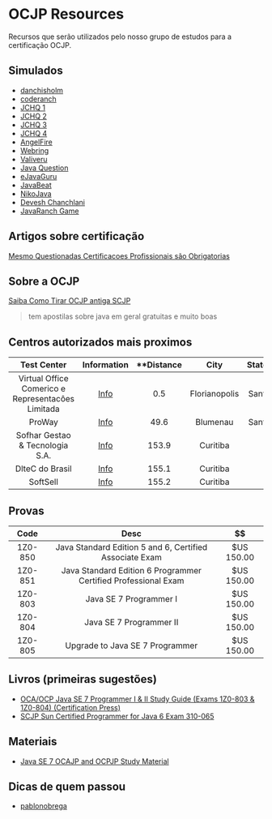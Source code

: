OCJP Resources
==============

Recursos que serão utilizados pelo nosso grupo de estudos para
a certificação OCJP.


## Simulados

- [danchisholm](http://www.danchisholm.net/oct1/mybook/index.html)
- [coderanch](http://www.coderanch.com/how-to/java/ScjpMockTests)
- [JCHQ 1](http://www.jchq.net/mockexams/exam1.htm)
- [JCHQ 2](http://www.jchq.net/mockexams/exam3.htm)
- [JCHQ 3](http://www.jchq.net/mockexams/exam2.htm)
- [JCHQ 4](http://www.jchq.net/mockexams/exam2.htm)
- [AngelFire](http://www.angelfire.com/or/abhilash/Main.html)
- [Webring](http://hub.webring.org/hub/java)
- [Valiveru](http://valiveru.tripod.com/java/jvaltest.html)
- [Java Question](http://javaquestion.tripod.com/id10.html)
- [eJavaGuru](http://www.ejavaguru.com/scjp5freemockexam.php)
- [JavaBeat](http://www.javabeat.net/cert/scjp-1-5/mocks/)
- [NikoJava](http://nikojava.wordpress.com/2008/10/10/free-scjp-mock-exams/)
- [Devesh Chanchlani](http://sites.google.com/site/devesh2k1/home)
- [JavaRanch Game](http://www.javaranch.com/game/game2.jsp)

## Artigos sobre certificação

[Mesmo Questionadas Certificacoes Profissionais são Obrigatorias](http://cio.uol.com.br/carreira/2013/08/02/mesmo-questionadas-certificacoes-profissionais-sao-obrigatorias)

## Sobre a OCJP

[Saiba Como Tirar OCJP antiga SCJP](http://www.k19.com.br/artigos/saiba-como-tirar-ocjp-antiga-scjp)

> tem apostilas sobre java em geral gratuitas e muito boas

## Centros autorizados mais proximos

| Test Center | Information | **Distance | City | State/Province | Country | Map |
|:-----------:|:-----------:|:----------:|:----:|:--------------:|:-------:|:---:|
| Virtual Office Comerico e Representacôes Limitada | [Info][i1] | 0.5 | Florianopolis| Santa Catarina| Brazil| [Map][m1] |
| ProWay | [Info][i2] | 49.6 | Blumenau | Santa Catarina | Brazil | [Map][m2] |
| Sofhar Gestao & Tecnologia S.A. | [Info][i3] | 153.9 | Curitiba | Paraná | Brazil | [Map][m3] |
| DlteC do Brasil | [Info][i3] | 155.1 | Curitiba | Paraná | Brazil | [Map][m4] |
| SoftSell | [Info][i5] | 155.2 | Curitiba | Paraná | Brazil| [Map][m5] |


[i1]: https://www7.pearsonvue.com/Dispatcher?v=W2L&application=RegSched&HasXSes=Y&wscid=264847683&layer=SelTestCenterPage&action=searchTestCenters&wrapperApp=WrapCandSignIn&bfp=top.appsFrame.RegSchedPageFrame&bfpapp=top.appsFrame&wsid=1374761293215
[m1]: https://www7.pearsonvue.com/Dispatcher?v=W2L&application=RegSched&HasXSes=Y&wscid=264847683&layer=SelTestCenterPage&action=searchTestCenters&wrapperApp=WrapCandSignIn&bfp=top.appsFrame.RegSchedPageFrame&bfpapp=top.appsFrame&wsid=1374761293215
[i2]: https://www7.pearsonvue.com/Dispatcher?v=W2L&application=RegSched&HasXSes=Y&wscid=264847683&layer=SelTestCenterPage&action=searchTestCenters&wrapperApp=WrapCandSignIn&bfp=top.appsFrame.RegSchedPageFrame&bfpapp=top.appsFrame&wsid=1374761293215
[m2]: https://www7.pearsonvue.com/Dispatcher?v=W2L&application=RegSched&HasXSes=Y&wscid=264847683&layer=SelTestCenterPage&action=searchTestCenters&wrapperApp=WrapCandSignIn&bfp=top.appsFrame.RegSchedPageFrame&bfpapp=top.appsFrame&wsid=1374761293215
[i3]: https://www7.pearsonvue.com/Dispatcher?v=W2L&application=RegSched&HasXSes=Y&wscid=264847683&layer=SelTestCenterPage&action=searchTestCenters&wrapperApp=WrapCandSignIn&bfp=top.appsFrame.RegSchedPageFrame&bfpapp=top.appsFrame&wsid=1374761293215
[m3]: https://www7.pearsonvue.com/Dispatcher?v=W2L&application=RegSched&HasXSes=Y&wscid=264847683&layer=SelTestCenterPage&action=searchTestCenters&wrapperApp=WrapCandSignIn&bfp=top.appsFrame.RegSchedPageFrame&bfpapp=top.appsFrame&wsid=1374761293215
[i4]: https://www7.pearsonvue.com/Dispatcher?v=W2L&application=RegSched&HasXSes=Y&wscid=264847683&layer=SelTestCenterPage&action=searchTestCenters&wrapperApp=WrapCandSignIn&bfp=top.appsFrame.RegSchedPageFrame&bfpapp=top.appsFrame&wsid=1374761293215
[m4]: https://www7.pearsonvue.com/Dispatcher?v=W2L&application=RegSched&HasXSes=Y&wscid=264847683&layer=SelTestCenterPage&action=searchTestCenters&wrapperApp=WrapCandSignIn&bfp=top.appsFrame.RegSchedPageFrame&bfpapp=top.appsFrame&wsid=1374761293215
[i5]: https://www7.pearsonvue.com/Dispatcher?v=W2L&application=RegSched&HasXSes=Y&wscid=264847683&layer=SelTestCenterPage&action=searchTestCenters&wrapperApp=WrapCandSignIn&bfp=top.appsFrame.RegSchedPageFrame&bfpapp=top.appsFrame&wsid=1374761293215
[m5]: https://www7.pearsonvue.com/Dispatcher?v=W2L&application=RegSched&HasXSes=Y&wscid=264847683&layer=SelTestCenterPage&action=searchTestCenters&wrapperApp=WrapCandSignIn&bfp=top.appsFrame.RegSchedPageFrame&bfpapp=top.appsFrame&wsid=1374761293215

## Provas

|Code |Desc | $$  |
|:---:|:---:|:---:|
| 1Z0-850 | Java Standard Edition 5 and 6, Certified Associate Exam | $US 150.00 |
| 1Z0-851 | Java Standard Edition 6 Programmer Certified Professional Exam | $US 150.00 |
| 1Z0-803 | Java SE 7 Programmer I | $US 150.00 |
| 1Z0-804 | Java SE 7 Programmer II | $US 150.00 |
| 1Z0-805 | Upgrade to Java SE 7 Programmer | $US 150.00 |

## Livros (primeiras sugestões)

- [OCA/OCP Java SE 7 Programmer I & II Study Guide (Exams 1Z0-803 & 1Z0-804) (Certification Press)](http://www.amazon.com/Programmer-Study-1Z0-803-1Z0-804-Certification/dp/0071772006/ref=sr_1_1?ie=UTF8&qid=1364339452&sr=8-1&keywords=OCJP+7)
- [SCJP Sun Certified Programmer for Java 6 Exam 310-065](http://www.amazon.com/SCJP-Certified-Programmer-Java-310-065/dp/0071591060)

## Materiais

- [Java SE 7 OCAJP and OCPJP Study Material](https://www.java.net//article/2012/08/28/java-se-7-ocajp-and-ocpjp-study-material)

## Dicas de quem passou

- [pablonobrega](http://pablonobrega.wordpress.com/2010/04/20/50-dicas-praticas-para-o-exame-scjp-java-6)
